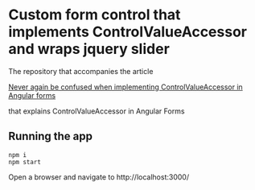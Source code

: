
Custom form control that implements ControlValueAccessor and wraps jquery slider
============
The repository that accompanies the article

[Never again be confused when implementing ControlValueAccessor in Angular forms](https://indepth.dev/never-again-be-confused-when-implementing-controlvalueaccessor-in-angular-forms/)

that explains ControlValueAccessor in Angular Forms

Running the app
---------------

```
npm i
npm start
```

Open a browser and navigate to http://localhost:3000/
